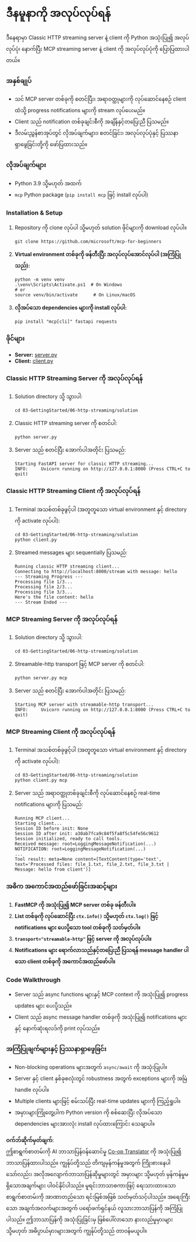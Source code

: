 <!--
CO_OP_TRANSLATOR_METADATA:
{
  "original_hash": "67ecbca6a060477ded3e13ddbeba64f7",
  "translation_date": "2025-08-18T23:35:38+00:00",
  "source_file": "03-GettingStarted/06-http-streaming/solution/python/README.md",
  "language_code": "my"
}
-->
# ဒီနမူနာကို အလုပ်လုပ်ရန်

ဒီနေရာမှာ Classic HTTP streaming server နဲ့ client ကို Python အသုံးပြု၍ အလုပ်လုပ်ပုံ၊ နောက်ပြီး MCP streaming server နဲ့ client ကို အလုပ်လုပ်ပုံကို ပြောပြထားပါတယ်။

### အနှစ်ချုပ်

- သင် MCP server တစ်ခုကို စတင်ပြီး၊ အရာဝတ္ထုများကို လုပ်ဆောင်နေစဉ် client ထံသို့ progress notifications များကို stream လုပ်ပေးမည်။
- Client သည် notification တစ်ခုချင်းစီကို အချိန်နှင့်တပြေးညီ ပြသမည်။
- ဒီလမ်းညွှန်စာအုပ်တွင် လိုအပ်ချက်များ၊ စတင်ခြင်း၊ အလုပ်လုပ်ပုံနှင့် ပြဿနာရှာဖွေခြင်းတို့ကို ဖော်ပြထားသည်။

### လိုအပ်ချက်များ

- Python 3.9 သို့မဟုတ် အထက်
- `mcp` Python package (`pip install mcp` ဖြင့် install လုပ်ပါ)

### Installation & Setup

1. Repository ကို clone လုပ်ပါ သို့မဟုတ် solution ဖိုင်များကို download လုပ်ပါ။

   ```pwsh
   git clone https://github.com/microsoft/mcp-for-beginners
   ```

1. **Virtual environment တစ်ခုကို ဖန်တီးပြီး အလုပ်လုပ်အောင်လုပ်ပါ (အကြံပြုသည်):**

   ```pwsh
   python -m venv venv
   .\venv\Scripts\Activate.ps1  # On Windows
   # or
   source venv/bin/activate      # On Linux/macOS
   ```

1. **လိုအပ်သော dependencies များကို install လုပ်ပါ:**

   ```pwsh
   pip install "mcp[cli]" fastapi requests
   ```

### ဖိုင်များ

- **Server:** [server.py](../../../../../../03-GettingStarted/06-http-streaming/solution/python/server.py)
- **Client:** [client.py](../../../../../../03-GettingStarted/06-http-streaming/solution/python/client.py)

### Classic HTTP Streaming Server ကို အလုပ်လုပ်ရန်

1. Solution directory သို့ သွားပါ:

   ```pwsh
   cd 03-GettingStarted/06-http-streaming/solution
   ```

2. Classic HTTP streaming server ကို စတင်ပါ:

   ```pwsh
   python server.py
   ```

3. Server သည် စတင်ပြီး အောက်ပါအတိုင်း ပြသမည်:

   ```
   Starting FastAPI server for classic HTTP streaming...
   INFO:     Uvicorn running on http://127.0.0.1:8000 (Press CTRL+C to quit)
   ```

### Classic HTTP Streaming Client ကို အလုပ်လုပ်ရန်

1. Terminal အသစ်တစ်ခုဖွင့်ပါ (အတူတူသော virtual environment နှင့် directory ကို activate လုပ်ပါ):

   ```pwsh
   cd 03-GettingStarted/06-http-streaming/solution
   python client.py
   ```

2. Streamed messages များ sequentially ပြသမည်:

   ```text
   Running classic HTTP streaming client...
   Connecting to http://localhost:8000/stream with message: hello
   --- Streaming Progress ---
   Processing file 1/3...
   Processing file 2/3...
   Processing file 3/3...
   Here's the file content: hello
   --- Stream Ended ---
   ```

### MCP Streaming Server ကို အလုပ်လုပ်ရန်

1. Solution directory သို့ သွားပါ:
   ```pwsh
   cd 03-GettingStarted/06-http-streaming/solution
   ```
2. Streamable-http transport ဖြင့် MCP server ကို စတင်ပါ:
   ```pwsh
   python server.py mcp
   ```
3. Server သည် စတင်ပြီး အောက်ပါအတိုင်း ပြသမည်:
   ```
   Starting MCP server with streamable-http transport...
   INFO:     Uvicorn running on http://127.0.0.1:8000 (Press CTRL+C to quit)
   ```

### MCP Streaming Client ကို အလုပ်လုပ်ရန်

1. Terminal အသစ်တစ်ခုဖွင့်ပါ (အတူတူသော virtual environment နှင့် directory ကို activate လုပ်ပါ):
   ```pwsh
   cd 03-GettingStarted/06-http-streaming/solution
   python client.py mcp
   ```
2. Server သည် အရာဝတ္ထုတစ်ခုချင်းစီကို လုပ်ဆောင်နေစဉ် real-time notifications များကို ပြသမည်:
   ```
   Running MCP client...
   Starting client...
   Session ID before init: None
   Session ID after init: a30ab7fca9c84f5fa8f5c54fe56c9612
   Session initialized, ready to call tools.
   Received message: root=LoggingMessageNotification(...)
   NOTIFICATION: root=LoggingMessageNotification(...)
   ...
   Tool result: meta=None content=[TextContent(type='text', text='Processed files: file_1.txt, file_2.txt, file_3.txt | Message: hello from client')]
   ```

### အဓိက အကောင်အထည်ဖော်ခြင်းအဆင့်များ

1. **FastMCP ကို အသုံးပြု၍ MCP server တစ်ခု ဖန်တီးပါ။**
2. **List တစ်ခုကို လုပ်ဆောင်ပြီး `ctx.info()` သို့မဟုတ် `ctx.log()` ဖြင့် notifications များ ပေးပို့သော tool တစ်ခုကို သတ်မှတ်ပါ။**
3. **`transport="streamable-http"` ဖြင့် server ကို အလုပ်လုပ်ပါ။**
4. **Notifications များ ရောက်လာသည်နှင့်တပြေးညီ ပြသရန် message handler ပါသော client တစ်ခုကို အကောင်အထည်ဖော်ပါ။**

### Code Walkthrough
- Server သည် async functions များနှင့် MCP context ကို အသုံးပြု၍ progress updates များ ပေးပို့သည်။
- Client သည် async message handler တစ်ခုကို အသုံးပြု၍ notifications များနှင့် နောက်ဆုံးရလဒ်ကို print လုပ်သည်။

### အကြံပြုချက်များနှင့် ပြဿနာရှာဖွေခြင်း

- Non-blocking operations များအတွက် `async/await` ကို အသုံးပြုပါ။
- Server နှင့် client နှစ်ခုစလုံးတွင် robustness အတွက် exceptions များကို အမြဲ handle လုပ်ပါ။
- Multiple clients များဖြင့် စမ်းသပ်ပြီး real-time updates များကို ကြည့်ရှုပါ။
- အမှားများကြုံတွေ့ပါက Python version ကို စစ်ဆေးပြီး လိုအပ်သော dependencies များအားလုံး install လုပ်ထားကြောင်း သေချာပါ။

**ဝက်ဘ်ဆိုက်မှတ်ချက်**:  
ဤစာရွက်စာတမ်းကို AI ဘာသာပြန်ဝန်ဆောင်မှု [Co-op Translator](https://github.com/Azure/co-op-translator) ကို အသုံးပြု၍ ဘာသာပြန်ထားပါသည်။ ကျွန်ုပ်တို့သည် တိကျမှန်ကန်မှုအတွက် ကြိုးစားနေပါသော်လည်း၊ အလိုအလျောက်ဘာသာပြန်ဆိုမှုများတွင် အမှားများ သို့မဟုတ် မှန်ကန်မှုမရှိသောအချက်များ ပါဝင်နိုင်ပါသည်။ မူရင်းဘာသာစကားဖြင့် ရေးသားထားသော စာရွက်စာတမ်းကို အာဏာတည်သော ရင်းမြစ်အဖြစ် သတ်မှတ်သင့်ပါသည်။ အရေးကြီးသော အချက်အလက်များအတွက် ပရော်ဖက်ရှင်နယ် လူသားဘာသာပြန်ကို အကြံပြုပါသည်။ ဤဘာသာပြန်ကို အသုံးပြုခြင်းမှ ဖြစ်ပေါ်လာသော နားလည်မှုမှားများ သို့မဟုတ် အဓိပ္ပာယ်မှားများအတွက် ကျွန်ုပ်တို့သည် တာဝန်မယူပါ။